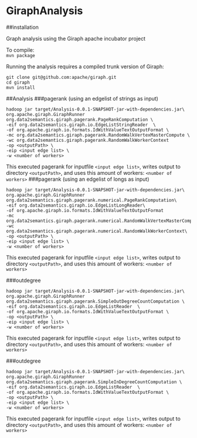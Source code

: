 GiraphAnalysis
==============

##installation

Graph analysis using the Giraph apache incubator project

To compile:  
```mvn package```

Running the analysis requires a compiled trunk version of Giraph:  
```
git clone git@github.com:apache/giraph.git  
cd giraph  
mvn install
```

##Analysis
###pagerank (using an edgelist of strings as input)
```
hadoop jar target/Analysis-0.0.1-SNAPSHOT-jar-with-dependencies.jar\  
org.apache.giraph.GiraphRunner  org.data2semantics.giraph.pagerank.PageRankComputation \  
-eif org.data2semantics.giraph.io.EdgeListStringReader  \  
-of org.apache.giraph.io.formats.IdWithValueTextOutputFormat \  
-mc org.data2semantics.giraph.pagerank.RandomWalkVertexMasterCompute \  
-wc org.data2semantics.giraph.pagerank.RandomWalkWorkerContext
-op <outputPath> \  
-eip <input edge list> \  
-w <number of workers>
```
This executed pagerank for inputfile ```<input edge list>```, writes output to directory ```<outputPath>```, and uses this amount of workers: ```<number of workers>```
###pagerank (using an edgelist of longs as input)
```
hadoop jar target/Analysis-0.0.1-SNAPSHOT-jar-with-dependencies.jar\
org.apache.giraph.GiraphRunner  org.data2semantics.giraph.pagerank.numerical.PageRankComputation\
-eif org.data2semantics.giraph.io.EdgeListLongReader\
-of org.apache.giraph.io.formats.IdWithValueTextOutputFormat
-mc org.data2semantics.giraph.pagerank.numerical.RandomWalkVertexMasterCompute\
-wc org.data2semantics.giraph.pagerank.numerical.RandomWalkWorkerContext\
-op <outputPath> \  
-eip <input edge list> \  
-w <number of workers>
```

This executed pagerank for inputfile ```<input edge list>```, writes output to directory ```<outputPath>```, and uses this amount of workers: ```<number of workers>```

###outdegree
```
hadoop jar target/Analysis-0.0.1-SNAPSHOT-jar-with-dependencies.jar\  
org.apache.giraph.GiraphRunner  org.data2semantics.giraph.pagerank.SimpleOutDegreeCountComputation \  
-eif org.data2semantics.giraph.io.EdgeListReader  \  
-of org.apache.giraph.io.formats.IdWithValueTextOutputFormat \  
-op <outputPath> \  
-eip <input edge list> \  
-w <number of workers>
```

This executed pagerank for inputfile ```<input edge list>```, writes output to directory ```<outputPath>```, and uses this amount of workers: ```<number of workers>```

###outdegree
```
hadoop jar target/Analysis-0.0.1-SNAPSHOT-jar-with-dependencies.jar\  
org.apache.giraph.GiraphRunner  org.data2semantics.giraph.pagerank.SimpleInDegreeCountComputation \  
-eif org.data2semantics.giraph.io.EdgeListReader  \  
-of org.apache.giraph.io.formats.IdWithValueTextOutputFormat \  
-op <outputPath> \  
-eip <input edge list> \  
-w <number of workers>
```

This executed pagerank for inputfile ```<input edge list>```, writes output to directory ```<outputPath>```, and uses this amount of workers: ```<number of workers>```
